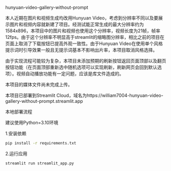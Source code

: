hunyuan-video-gallery-without-prompt

本人近期在图片和视频生成均改用Hunyuan Video，考虑到分辨率不同以及要展示图片和视频内容就新建了项目。经测试能正常生成的最大分辨率约为1584x896，本项目中的图片和视频也使用这个分辨率，视频长度为21帧，帧率12fps。由于这个分辨率不明显高于streamlit的缩略图分辨率，相比之前的项目在页面上取消了下载按钮已提高外观一致性。由于Hunyuan Video在使用单个风格提示词时引导效果一般且无提示词基本不影响出片率，本项目取消风格选择。

由于实现流程可能较为复杂，本项目未添加预期的刷新按钮返回页面顶部以及翻页按钮功能（在页面顶部重新选中随机选项可以实现刷新，刷新网页会回到默认选项）。视频自动播放功能有一定问题，应该是库文件造成的。

本项目的媒体文件尚未完成上传。

本项目已部署到Streamlit Cloud，域名为https://william7004-hunyuan-video-gallery-without-prompt.streamlit.app

本地部署流程

建议使用Python=3.10环境

1.安装依赖
```bash
pip install -r requirements.txt
```
2.运行应用
```bash
streamlit run streamlit_app.py
```
